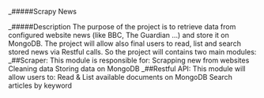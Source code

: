 _#####Scrapy News

_#####Description
The purpose of the project is to retrieve data from configured website news (like BBC, The Guardian …) and store it on MongoDB. The project will allow also final users to read, list and search stored news via Restful calls.
So the project will contains two main modules: 
	_##Scraper:
		This module is responsible for:
			Scrapping new from websites
			Cleaning data
			Storing data on MongoDB
	_##Restful API:
		This module will allow users to:
			Read & List available documents on MongoDB
			Search articles by keyword
